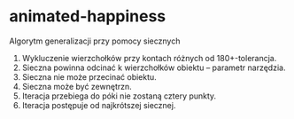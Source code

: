 # animated-happiness
Algorytm generalizacji przy pomocy siecznych

1. Wykluczenie wierzchołków przy kontach różnych od 180+-tolerancja.
2. Sieczna powinna odcinać k wierzchołków obiektu – parametr narzędzia.
3. Sieczna nie może przecinać obiektu.
4. Sieczna może być zewnętrzn.
5. Iteracja przebiega do póki nie zostaną cztery punkty.
6. Iteracja postępuje od najkrótszej siecznej.
